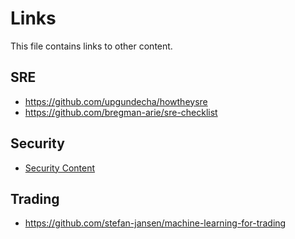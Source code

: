 # Links

This file contains links to other content.

## SRE

- https://github.com/upgundecha/howtheysre
- https://github.com/bregman-arie/sre-checklist

## Security

- [Security Content](./security/index.md)

## Trading

- https://github.com/stefan-jansen/machine-learning-for-trading
